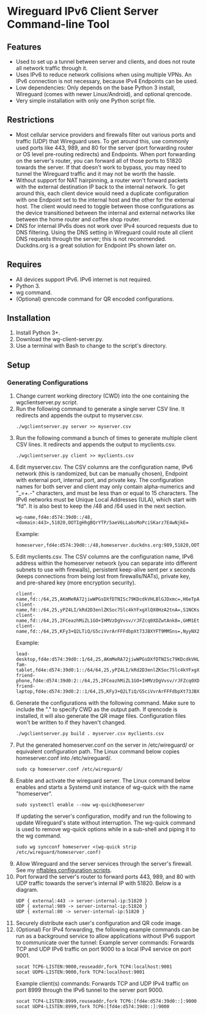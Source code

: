 # Wireguard IPv6 Client Server Command-line Tool

## Features
* Used to set up a tunnel between server and clients, and does not route all network traffic through it.
* Uses IPv6 to reduce network collisions when using multiple VPNs. An IPv6 connection is not necessary, because IPv4 Endpoints can be used.
* Low dependencies: Only depends on the base Python 3 install, Wireguard (comes with newer Linux/Android), and optional qrencode.
* Very simple installation with only one Python script file.

## Restrictions
* Most cellular service providers and firewalls filter out various ports and traffic (UDP) that Wireguard uses. To get around this, use commonly used ports like 443, 989, and 80 for the server (port forwarding router or OS level pre-routing redirects) and Endpoints. When port forwarding on the server's router, you can forward all of those ports to 51820 towards the server. If that doesn't work to bypass, you may need to tunnel the Wireguard traffic and it may not be worth the hassle.
* Without support for NAT hairpinning, a router won't forward packets with the external destination IP back to the internal network. To get around this, each client device would need a duplicate configuration with one Endpoint set to the internal host and the other for the external host. The client would need to toggle between those configurations as the device transitioned between the internal and external networks like between the home router and coffee shop router.
* DNS for internal IPv6s does not work over IPv4 sourced requests due to DNS filtering. Using the DNS setting in Wireguard could route all client DNS requests through the server; this is not recommended. Duckdns.org is a great solution for Endpoint IPs shown later on.

## Requires
* All devices support IPv6. IPv6 internet is not required.
* Python 3.
* wg command.
* (Optional) qrencode command for QR encoded configurations.

## Installation
1. Install Python 3+.
2. Download the wg-client-server.py.
3. Use a terminal with Bash to change to the script's directory.

## Setup
### Generating Configurations
1. Change current working directory (CWD) into the one containing the wgclientserver.py script.
2. Run the following command to generate a single server CSV line. It redirects and appends the output to myserver.csv.
   ```
   ./wgclientserver.py server >> myserver.csv
   ```
3. Run the following command a bunch of times to generate multiple client CSV lines. It redirects and appends the output to myclients.csv.
   ```
   ./wgclientserver.py client >> myclients.csv
   ```
4. Edit myserver.csv. The CSV columns are the configuration name, IPv6 network (this is randomized, but can be manually chosen), Endpoint with external port, internal port, and private key. The configuration names for both server and client may only contain alpha-numerics and "_=+.-" characters, and must be less than or equal to 15 characters. The IPv6 networks must be Unique Local Addresses (ULA), which start with "fd". It is also best to keep the /48 and /64 used in the next section.
   ```
   wg-name,fd4e:d574:39d0::/48,<domain:443>,51820,OOTIgHhgBQrYTP/5aeV6LLabsMoPciSKarz7E4wNjkE=
   ```
   Example:
   ```
   homeserver,fd4e:d574:39d0::/48,homeserver.duckdns.org:989,51820,OOTIgHhgBQrYTP/5aeV6LLabsMoPciSKarz7E4wNjkE=
   ```
5. Edit myclients.csv. The CSV columns are the configuration name, IPv6 address within the homeserver network (you can separate into different subnets to use with firewalls), persistent keep-alive sent per x seconds (keeps connections from being lost from firewalls/NATs), private key, and pre-shared key (more encryption security).
   ```
   client-name,fd::/64,25,AKmMeRA72jiwWPGsDXfDTNISc79KDcdkVHLBlGJDxmc=,H6eTpAPpnkKMXw9yVf6EOYfIi47VbrbrFb2aqu7vtas=
   client-name,fd::/64,25,yPZ4LI/kRd2D3enlZKSoc75lc4kYFxgXlQX0HzA2tnA=,S1NCKs9i+Ycfg/Q9kk788kPueuM+pD6sB7wnp+ioas4=
   client-name,fd::/64,25,2FCeazhMiZL1GO+IHMVzDgVvsv/rJFZcq0XDZwtAnk8=,GHM1EtQMCYvFzkSPdlnGRz8IvpkUS0fyYkkvqEbwcJI=
   client-name,fd::/64,25,KFy3+Q2LTiQ/G5ciVvrArFFFdbpXt73JBXYFT9MMSns=,NyyNX2yrhItvz6y1b0X7hHavlHVMCfqz28QBWgpf44E=
   ```
   Example:
   ```
   lead-desktop,fd4e:d574:39d0::1/64,25,AKmMeRA72jiwWPGsDXfDTNISc79KDcdkVHLBlGJDxmc=,H6eTpAPpnkKMXw9yVf6EOYfIi47VbrbrFb2aqu7vtas=
   fam-tablet,fd4e:d574:39d0:1::/64/64,25,yPZ4LI/kRd2D3enlZKSoc75lc4kYFxgXlQX0HzA2tnA=,S1NCKs9i+Ycfg/Q9kk788kPueuM+pD6sB7wnp+ioas4=
   friend-phone,fd4e:d574:39d0:2::/64,25,2FCeazhMiZL1GO+IHMVzDgVvsv/rJFZcq0XDZwtAnk8=,GHM1EtQMCYvFzkSPdlnGRz8IvpkUS0fyYkkvqEbwcJI=
   friend-laptop,fd4e:d574:39d0:2::1/64,25,KFy3+Q2LTiQ/G5ciVvrArFFFdbpXt73JBXYFT9MMSns=,NyyNX2yrhItvz6y1b0X7hHavlHVMCfqz28QBWgpf44E=
   ```
6. Generate the configurations with the following command. Make sure to include the "." to specify CWD as the output path. If qrencode is installed, it will also generate the QR image files. Configuration files won't be written to if they haven't changed.
   ```
   ./wgclientserver.py build . myserver.csv myclients.csv
   ```
7. Put the generated homeserver.conf on the server in /etc/wireguard/ or equivalent configuration path. The Linux command below copies homeserver.conf into /etc/wireguard/.
   ```
   sudo cp homeserver.conf /etc/wireguard/
   ```
8. Enable and activate the wireguard server. The Linux command below enables and starts a Systemd unit instance of wg-quick with the name "homeserver".
   ```
   sudo systemctl enable --now wg-quick@homeserver
   ```
   If updating the server's configuration, modify and run the following to update Wireguard's state without interruption. The wg-quick command is used to remove wg-quick options while in a sub-shell and piping it to the wg command.
   ```
   sudo wg syncconf homeserver <(wg-quick strip /etc/wireguard/homeserver.conf)
   ```
9. Allow Wireguard and the server services through the server's firewall. See my [nftables configuration scripts](https://github.com/dkameoka/nftables-template).
10. Port forward the server's router to forward ports 443, 989, and 80 with UDP traffic towards the server's internal IP with 51820. Below is a diagram.
    ```
    UDP { external:443 -> server-internal-ip:51820 }
    UDP { external:989 -> server-internal-ip:51820 }
    UDP { external:80 -> server-internal-ip:51820 }
    ```
11. Securely distribute each user's configuration and QR code image.
12. (Optional) For IPv4 forwarding, the following example commands can be run as a background service to allow applications without IPv6 support to communicate over the tunnel:
    Example server commands: Forwards TCP and UDP IPv6 traffic on port 9000 to a local IPv4 service on port 9001.
    ```
    socat TCP6-LISTEN:9000,reuseaddr,fork TCP4:localhost:9001
    socat UDP6-LISTEN:9000,fork TCP4:localhost:9001
    ```
    Example client(s) commands: Forwards TCP and UDP IPv4 traffic on port 8999 through the IPv6 tunnel to the server port 9000.
    ```
    socat TCP4-LISTEN:8999,reuseaddr,fork TCP6:[fd4e:d574:39d0::]:9000
    socat UDP4-LISTEN:8999,fork TCP6:[fd4e:d574:39d0::]:9000
    ```

